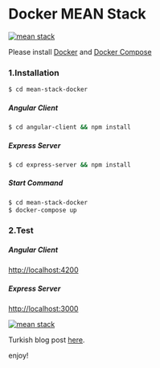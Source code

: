 # Docker MEAN Stack

[![mean stack](https://mehmetseven.net/content/images/2018/01/mehmet-seven-docker-1.jpg)](https://mehmetseven.net/mean-stack-docker)

Please install [Docker](https://docs.docker.com/install/#supported-platforms) and [Docker Compose](https://docs.docker.com/compose/install/)

### 1.Installation

```sh
$ cd mean-stack-docker
```

##### Angular Client
```sh
$ cd angular-client && npm install
```

##### Express Server
```sh
$ cd express-server && npm install
```


##### Start Command
```sh
$ cd mean-stack-docker
$ docker-compose up
```

### 2.Test
##### Angular Client
[http://localhost:4200](http://localhost:4200)

##### Express Server
[http://localhost:3000](http://localhost:3000)


[![mean stack](https://mehmetseven.net/content/images/2018/01/mean-stack-angular-client.png)](https://mehmetseven.net/mean-stack-docker)

Turkish blog post [here](https://mehmetseven.net/mean-stack-docker).

enjoy!

